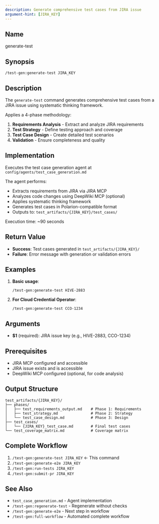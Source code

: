 ```yaml
---
description: Generate comprehensive test cases from JIRA issue
argument-hint: [JIRA_KEY]
---
```


## Name
generate-test

## Synopsis
```
/test-gen:generate-test JIRA_KEY
```

## Description
The `generate-test` command generates comprehensive test cases from a JIRA issue using systematic thinking framework.

Applies a 4-phase methodology:
1. **Requirements Analysis** - Extract and analyze JIRA requirements
2. **Test Strategy** - Define testing approach and coverage
3. **Test Case Design** - Create detailed test scenarios
4. **Validation** - Ensure completeness and quality

## Implementation
Executes the test case generation agent at `config/agents/test_case_generation.md`

The agent performs:
- Extracts requirements from JIRA via JIRA MCP
- Analyzes code changes using DeepWiki MCP (optional)
- Applies systematic thinking framework
- Generates test cases in Polarion-compatible format
- Outputs to: `test_artifacts/{JIRA_KEY}/test_cases/`

Execution time: ~90 seconds

## Return Value
- **Success**: Test cases generated in `test_artifacts/{JIRA_KEY}/`
- **Failure**: Error message with generation or validation errors

## Examples

1. **Basic usage**:
   ```
   /test-gen:generate-test HIVE-2883
   ```

2. **For Cloud Credential Operator**:
   ```
   /test-gen:generate-test CCO-1234
   ```

## Arguments
- **$1** (required): JIRA issue key (e.g., HIVE-2883, CCO-1234)

## Prerequisites
- JIRA MCP configured and accessible
- JIRA issue exists and is accessible
- DeepWiki MCP configured (optional, for code analysis)

## Output Structure
```
test_artifacts/{JIRA_KEY}/
├── phases/
│   ├── test_requirements_output.md    # Phase 1: Requirements
│   ├── test_strategy.md               # Phase 2: Strategy
│   └── test_case_design.md            # Phase 3: Design
├── test_cases/
│   └── {JIRA_KEY}_test_case.md        # Final test cases
└── test_coverage_matrix.md            # Coverage matrix
```

## Complete Workflow
1. `/test-gen:generate-test JIRA_KEY` ← This command
2. `/test-gen:generate-e2e JIRA_KEY`
3. `/test-gen:run-tests JIRA_KEY`
4. `/test-gen:submit-pr JIRA_KEY`

## See Also
- `test_case_generation.md` - Agent implementation
- `/test-gen:regenerate-test` - Regenerate without checks
- `/test-gen:generate-e2e` - Next step in workflow
- `/test-gen:full-workflow` - Automated complete workflow
